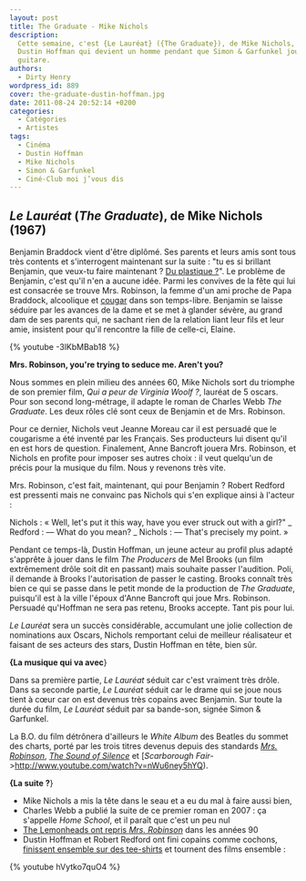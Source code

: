 ```yaml
---
layout: post
title: The Graduate - Mike Nichols
description:
  Cette semaine, c'est {Le Lauréat} ({The Graduate}), de Mike Nichols, avec
  Dustin Hoffman qui devient un homme pendant que Simon & Garfunkel jouent de la
  guitare.
authors:
  - Dirty Henry
wordpress_id: 889
cover: the-graduate-dustin-hoffman.jpg
date: 2011-08-24 20:52:14 +0200
categories:
  - Catégories
  - Artistes
tags:
  - Cinéma
  - Dustin Hoffman
  - Mike Nichols
  - Simon & Garfunkel
  - Ciné-Club moi j’vous dis
---
```


## _Le Lauréat_ (_The Graduate_), de Mike Nichols (1967)

Benjamin Braddock vient d'être diplômé. Ses parents et leurs amis sont tous très
contents et s'interrogent maintenant sur la suite : "tu es si brillant Benjamin,
que veux-tu faire maintenant ?
[Du plastique ?](http://www.youtube.com/watch?v=PSxihhBzCjk)". Le problème de
Benjamin, c'est qu'il n'en a aucune idée. Parmi les convives de la fête qui lui
est consacrée se trouve Mrs. Robinson, la femme d'un ami proche de Papa
Braddock, alcoolique et [cougar](<http://fr.wikipedia.org/wiki/Cougar_(femme)>)
dans son temps-libre. Benjamin se laisse séduire par les avances de la dame et
se met à glander sévère, au grand dam de ses parents qui, ne sachant rien de la
relation liant leur fils et leur amie, insistent pour qu'il rencontre la fille
de celle-ci, Elaine.

{% youtube -3lKbMBab18 %}

**Mrs. Robinson, you're trying to seduce me. Aren't you?**

Nous sommes en plein milieu des années 60, Mike Nichols sort du triomphe de son
premier film, _Qui a peur de Virginia Woolf ?_, lauréat de 5 oscars. Pour son
second long-métrage, il adapte le roman de Charles Webb _The Graduate_. Les deux
rôles clé sont ceux de Benjamin et de Mrs. Robinson.

Pour ce dernier, Nichols veut Jeanne Moreau car il est persuadé que le
cougarisme a été inventé par les Français. Ses producteurs lui disent qu'il en
est hors de question. Finalement, Anne Bancroft jouera Mrs. Robinson, et Nichols
en profite pour imposer ses autres choix : il veut quelqu'un de précis pour la
musique du film. Nous y revenons très vite.

Mrs. Robinson, c'est fait, maintenant, qui pour Benjamin ? Robert Redford est
pressenti mais ne convainc pas Nichols qui s'en explique ainsi à l'acteur :

<quote>
Nichols : « Well, let's put it this way, have you ever struck out with a girl?" 
_ Redford : — What do you mean?
_ Nichols : — That's precisely my point. »
</quote>

Pendant ce temps-là, Dustin Hoffman, un jeune acteur au profil plus adapté
s'apprête à jouer dans le film _The Producers_ de Mel Brooks (un film
extrêmement drôle soit dit en passant) mais souhaite passer l'audition. Poli, il
demande à Brooks l'autorisation de passer le casting. Brooks connaît très bien
ce qui se passe dans le petit monde de la production de _The Graduate_,
puisqu'il est à la ville l'époux d'Anne Bancroft qui joue Mrs. Robinson.
Persuadé qu'Hoffman ne sera pas retenu, Brooks accepte. Tant pis pour lui.

_Le Lauréat_ sera un succès considérable, accumulant une jolie collection de
nominations aux Oscars, Nichols remportant celui de meilleur réalisateur et
faisant de ses acteurs des stars, Dustin Hoffman en tête, bien sûr.

**{La musique qui va avec**}

Dans sa première partie, _Le Lauréat_ séduit car c'est vraiment très drôle. Dans
sa seconde partie, _Le Lauréat_ séduit car le drame qui se joue nous tient à
cœur car on est devenus très copains avec Benjamin. Sur toute la durée du film,
_Le Lauréat_ séduit par sa bande-son, signée Simon & Garfunkel.

La B.O. du film détrônera d'ailleurs le _White Album_ des Beatles du sommet des
charts, porté par les trois titres devenus depuis des standards
[_Mrs. Robinson_](http://www.youtube.com/watch?v=mDrTCqXZrTQ), [*The Sound of
Silence*](http://www.youtube.com/watch?v=eZGWQauQOAQ) et [_Scarborough
Fair_->http://www.youtube.com/watch?v=nWu6ney5hYQ).

**{La suite ?**}

- Mike Nichols a mis la tête dans le seau et a eu du mal à faire aussi bien,
- Charles Webb a publié la suite de ce premier roman en 2007 : ça s'appelle
  _Home School_, et il paraît que c'est un peu nul
- [The Lemonheads ont repris _Mrs. Robinson_](http://www.youtube.com/watch?v=4DvK6VTG67U)
  dans les années 90
- Dustin Hoffman et Robert Redford ont fini copains comme cochons,
  [finissent ensemble sur des tee-shirts](http://www.comboutique.com/shop/t_shirt_impression-tee_peter__steven-2620-47423.html)
  et tournent des films ensemble :

{% youtube hVytko7quO4 %}
